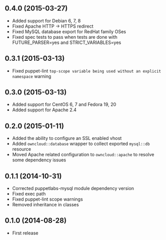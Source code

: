 ## 0.4.0  (2015-03-27)

- Added support for Debian 6, 7, 8
- Fixed Apache HTTP -> HTTPS redirect
- Fixed MySQL database export for RedHat family OSes
- Fixed spec tests to pass when tests are done with FUTURE_PARSER=yes and STRICT_VARIABLES=yes

## 0.3.1  (2015-03-13)

- Fixed puppet-lint `top-scope variable being used without an explicit namespace` warning

## 0.3.0  (2015-03-13)

- Added support for CentOS 6, 7 and Fedora 19, 20
- Added support for Apache 2.4

## 0.2.0  (2015-01-11)

- Added the ability to configure an SSL enabled vhost
- Added `owncloud::database` wrapper to collect exported `mysql::db` resource
- Moved Apache related configuration to `owncloud::apache` to resolve some dependency issues

## 0.1.1  (2014-10-31)

- Corrected puppetlabs-mysql module dependency version
- Fixed exec path
- Fixed puppet-lint scope warnings
- Removed inheritance in classes

## 0.1.0  (2014-08-28)

- First release
